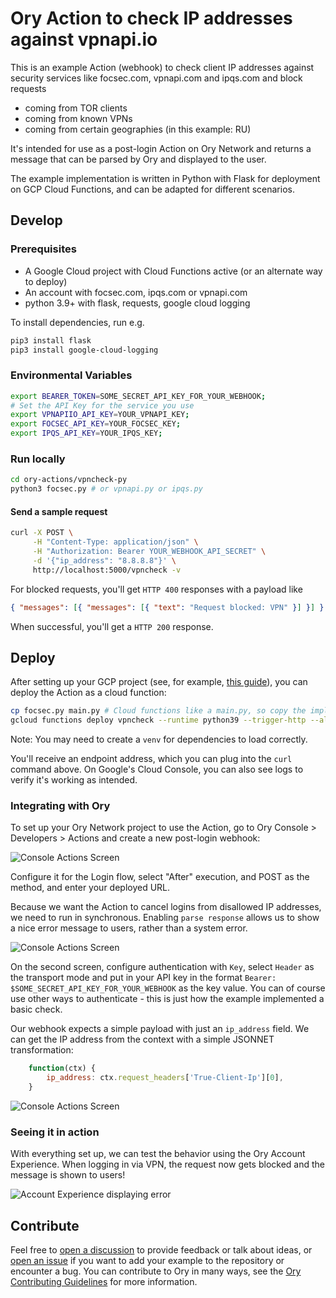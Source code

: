 # Ory Action to check IP addresses against vpnapi.io

This is an example Action (webhook) to check client IP addresses against
security services like focsec.com, vpnapi.com and ipqs.com and block requests

- coming from TOR clients
- coming from known VPNs
- coming from certain geographies (in this example: RU)

It's intended for use as a post-login Action on Ory Network and returns a
message that can be parsed by Ory and displayed to the user.

The example implementation is written in Python with Flask for deployment on GCP
Cloud Functions, and can be adapted for different scenarios.

## Develop

### Prerequisites

- A Google Cloud project with Cloud Functions active (or an alternate way to
  deploy)
- An account with focsec.com, ipqs.com or vpnapi.com
- python 3.9+ with flask, requests, google cloud logging

To install dependencies, run e.g.

```bash
pip3 install flask
pip3 install google-cloud-logging
```

### Environmental Variables

```bash
export BEARER_TOKEN=SOME_SECRET_API_KEY_FOR_YOUR_WEBHOOK;
# Set the API Key for the service you use
export VPNAPIIO_API_KEY=YOUR_VPNAPI_KEY;
export FOCSEC_API_KEY=YOUR_FOCSEC_KEY;
export IPQS_API_KEY=YOUR_IPQS_KEY;
```

### Run locally

```bash
cd ory-actions/vpncheck-py
python3 focsec.py # or vpnapi.py or ipqs.py
```

#### Send a sample request

```bash
curl -X POST \
     -H "Content-Type: application/json" \
     -H "Authorization: Bearer YOUR_WEBHOOK_API_SECRET" \
     -d '{"ip_address": "8.8.8.8"}' \
     http://localhost:5000/vpncheck -v
```

For blocked requests, you'll get `HTTP 400` responses with a payload like

```json
{ "messages": [{ "messages": [{ "text": "Request blocked: VPN" }] }] }
```

When successful, you'll get a `HTTP 200` response.

## Deploy

After setting up your GCP project (see, for example,
[this guide](https://cloud.google.com/functions/docs/create-deploy-http-python)),
you can deploy the Action as a cloud function:

```bash
cp focsec.py main.py # Cloud functions like a main.py, so copy the implementation you're adopting there
gcloud functions deploy vpncheck --runtime python39 --trigger-http --allow-unauthenticated --set-env-vars BEARER_TOKEN=$SOME_SECRET_API_KEY_FOR_YOUR_WEBHOOK,VPNAPIIO_API_KEY=$VPNAPIIO_API_KEY,IPQS_API_KEY=$IPQS_API_KEY,ENABLE_CLOUD_LOGGING=true --source=.
```

Note: You may need to create a `venv` for dependencies to load correctly.

You'll receive an endpoint address, which you can plug into the `curl` command
above. On Google's Cloud Console, you can also see logs to verify it's working
as intended.

### Integrating with Ory

To set up your Ory Network project to use the Action, go to Ory Console >
Developers > Actions and create a new post-login webhook:

![Console Actions Screen](docs/images/actions-console-2.png)

Configure it for the Login flow, select "After" execution, and POST as the
method, and enter your deployed URL.

Because we want the Action to cancel logins from disallowed IP addresses, we
need to run in synchronous. Enabling `parse response` allows us to show a nice
error message to users, rather than a system error.

![Console Actions Screen](docs/images/actions-console-1.png)

On the second screen, configure authentication with `Key`, select `Header` as
the transport mode and put in your API key in the format
`Bearer: $SOME_SECRET_API_KEY_FOR_YOUR_WEBHOOK` as the key value. You can of
course use other ways to authenticate - this is just how the example implemented
a basic check.

Our webhook expects a simple payload with just an `ip_address` field. We can get
the IP address from the context with a simple JSONNET transformation:

```javascript
    function(ctx) {
        ip_address: ctx.request_headers['True-Client-Ip'][0],
    }
```

![Console Actions Screen](docs/images/actions-console-3.png)

### Seeing it in action

With everything set up, we can test the behavior using the Ory Account
Experience. When logging in via VPN, the request now gets blocked and the
message is shown to users!

![Account Experience displaying error](docs/images/ax-with-message.png)

## Contribute

Feel free to
[open a discussion](https://github.com/ory/examples/discussions/new) to provide
feedback or talk about ideas, or
[open an issue](https://github.com/ory/examples/issues/new) if you want to add
your example to the repository or encounter a bug. You can contribute to Ory in
many ways, see the
[Ory Contributing Guidelines](https://www.ory.sh/docs/ecosystem/contributing)
for more information.
